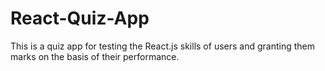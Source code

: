 # React-Quiz-App
This is a quiz app for testing the React.js skills of users and granting them marks on the basis of their performance.
